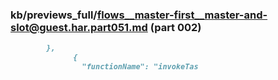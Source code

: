### kb/previews_full/flows__master-first__master-and-slot@guest.har.part051.md (part 002)

```md
        },
              {
                "functionName": "invokeTas
```

```
